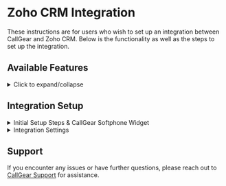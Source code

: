 # Zoho CRM Integration

These instructions are for users who wish to set up an integration between CallGear and Zoho CRM. Below is the functionality as well as the steps to set up the integration.

## Available Features

<details>
<summary>Click to expand/collapse</summary>

- **Automated Contact and Lead Creation**: Automatically create contacts or leads after successful inbound, outbound, or missed calls.
- **Automated Call Routing**: Route calls to the appropriate manager (contact or lead owner) in Zoho CRM, ensuring efficient communication management.
- **Flexible Call Attachment Options**: Customize call attachments by linking call recordings/voicemail and related information to related contacts or leads.
- **Customized Data Transfer**: Customize how data transfers from CallGear to specific Zoho CRM fields to improve data integrity.
- **Click-to-Call Widget**: Initiate inbound and outbound calls directly within your CRM system with a convenient Softphone widget, enabling quick and efficient communication with customers and prospects.
- **Phonebridge calls**: Initiate outbound calls directly within your CRM system with a Zoho phonebridge.

</details>

## Integration Setup

<details>
<summary>Initial Setup Steps & CallGear Softphone Widget</summary>

### Initial Steps

1. **Account Login**:
    - Go to the CallGear platform and log in to your account.
2. **Turn on integration**:
   - Go to the Integration section (left sidebar).
   - Click on Zoho CRM in the list of integrations and proceed to its configuration.
![image](5.png)
3. **Authorization**:
    - Add Zoho CRM Credentials Name.
    - Select your specific Zoho Datacenter.
    - Save and confirm the connection.
      ![image](6.png)
    - Sign in yor Zoho account
   ![image](1.png)
    - Accept access
   ![image](2.png)
    - Account connected.
   ![image](3.png)
### CallGear Softphone Widget

1. **Installation**:
    - Use the [provided link](https://chromewebstore.google.com/detail/callgear/gmepbeelpjhhlnkccmclgijnnleadijl) to download and install the widget.
2. **Authorization**:
    - Authenticate using your CallGear account credentials.
    - Log in to the installed widget under the same account.
3. **Functionality Check**:
    - Enable the "Show softphone" option within Zoho CRM.
    - Make sure that the widget icon is displayed.


### Phonebridge installation

1. **Installation**:
    - In Zoho CRM settings select Telephony.
      ![image](12.png)
    - Chouse CallGear PBX.
    ![image](13.png)
    - Install CallGear PBX and select users
       ![image](14.png)
2. **Integration setting**:
    - Turn on phonebridge setting.
   ![image](11.png)

</details>

<details>
<summary>Integration Settings</summary>

### Matching Employee

- Configure a custom match between CallGear and Zoho CRM users to automatically route calls to the responsible manager (contact or lead owner).
   ![image](9.png)
_If the system identifies a Zoho CRM customer on an incoming call, the call is automatically forwarded to their Contact Owner (personal manager)._

### Data Transfer Setup

- **Call Transfer Control**:
  - Enable or disable the creation of tickets or deals according to your needs.
  - Configure leads and contacts creation settings, including pipeline and stage.
     ![image](8.png)
- **Attaching Call Recordings**:
  - Define sources from which you want to receive recordings and call information.
  - Enable feature to automatically attach voicemail recordings to appropriate contacts if voicemail is configured.
- **Call Details Mapping**:
  - Configure the transfer of call information from CallGear to Zoho CRM:
    - Choose an object type: Contacts and Leads.
    - Select the information you want to transfer from CallGear.
    - Select the field in the Zoho CRM object to which this information will be transferred.
     ![image](10.png)
</details>

## Support

If you encounter any issues or have further questions, please reach out to [CallGear Support](mailto:support@callgear.com) for assistance.
